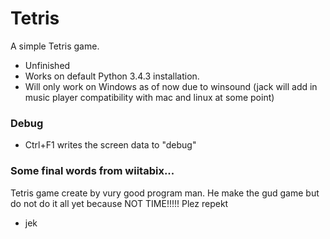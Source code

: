 # Tetris
A simple Tetris game.
- Unfinished
- Works on default Python 3.4.3 installation.
- Will only work on Windows as of now due to winsound (jack will add in music player compatibility with mac and linux at some point)

### Debug
- Ctrl+F1 writes the screen data to "debug"

### Some final words from wiitabix...
Tetris game create by vury good program man. He make the gud game but do not do it all yet because NOT TIME!!!!!
Plez repekt

- jek
